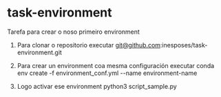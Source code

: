 # task-environment
Tarefa para crear o noso primeiro environment

1. Para clonar o repositorio executar git@github.com:inesposes/task-environment.git
2. Para crear un environment coa mesma configuración executar conda env create -f environment_conf.yml --name environment-name

3. Logo activar ese environment  python3 script_sample.py

